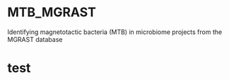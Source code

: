 # MTB_MGRAST
Identifying magnetotactic bacteria (MTB) in microbiome projects from the MGRAST database

# test
